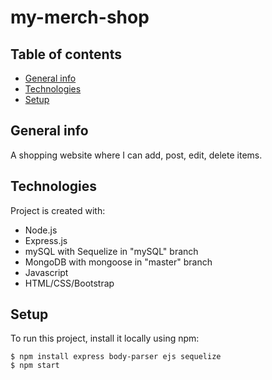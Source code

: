 # my-merch-shop
## Table of contents
* [General info](#general-info)
* [Technologies](#technologies)
* [Setup](#setup)

## General info
A shopping website where I can add, post, edit, delete items. 
	
## Technologies
Project is created with:
* Node.js
* Express.js
* mySQL with Sequelize in "mySQL" branch
* MongoDB with mongoose in "master" branch
* Javascript
* HTML/CSS/Bootstrap
	
## Setup
To run this project, install it locally using npm:

```
$ npm install express body-parser ejs sequelize
$ npm start
```
